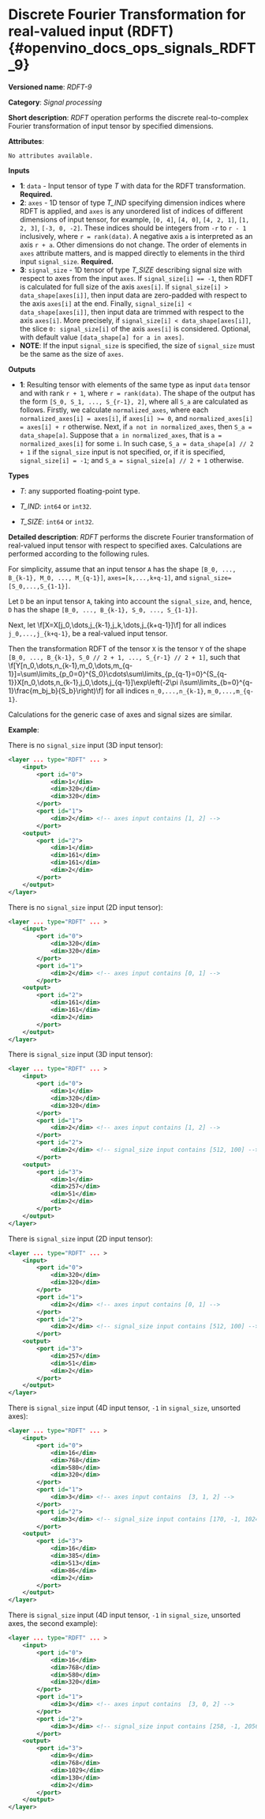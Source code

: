 # Discrete Fourier Transformation for real-valued input (RDFT) {#openvino_docs_ops_signals_RDFT_9}

**Versioned name**: *RDFT-9*

**Category**: *Signal processing*

**Short description**: *RDFT* operation performs the discrete real-to-complex Fourier transformation of input tensor by specified dimensions.

**Attributes**:

    No attributes available.

**Inputs**

*   **1**: `data` - Input tensor of type *T* with data for the RDFT transformation. **Required.**
*   **2**: `axes` - 1D tensor of type *T_IND* specifying dimension indices where RDFT is applied, and `axes` is any unordered list of indices of different dimensions of input tensor, for example, `[0, 4]`, `[4, 0]`, `[4, 2, 1]`, `[1, 2, 3]`, `[-3, 0, -2]`. These indices should be integers from `-r` to `r - 1` inclusively, where `r = rank(data)`. A negative axis `a` is interpreted as an axis `r + a`. Other dimensions do not change. The order of elements in `axes` attribute matters, and is mapped directly to elements in the third input `signal_size`. **Required.**
*   **3**: `signal_size` - 1D tensor of type *T_SIZE* describing signal size with respect to axes from the input `axes`. If `signal_size[i] == -1`, then RDFT is calculated for full size of the axis `axes[i]`. If `signal_size[i] > data_shape[axes[i]]`, then input data are zero-padded with respect to the axis `axes[i]` at the end. Finally, `signal_size[i] < data_shape[axes[i]]`, then input data are trimmed with respect to the axis `axes[i]`. More precisely, if `signal_size[i] < data_shape[axes[i]]`, the slice `0: signal_size[i]` of the axis `axes[i]` is considered. Optional, with default value `[data_shape[a] for a in axes]`.
*   **NOTE**: If the input `signal_size` is specified, the size of `signal_size` must be the same as the size of `axes`.

**Outputs**

*   **1**: Resulting tensor with elements of the same type as input `data` tensor and with rank `r + 1`, where `r = rank(data)`. The shape of the output has the form `[S_0, S_1, ..., S_{r-1}, 2]`, where all `S_a` are calculated as follows. Firstly, we calculate `normalized_axes`, where each `normalized_axes[i] = axes[i]`, if `axes[i] >= 0`, and `normalized_axes[i] = axes[i] + r` otherwise. Next, if `a not in normalized_axes`, then `S_a = data_shape[a]`. Suppose that `a in normalized_axes`, that is `a = normalized_axes[i]` for some `i`. In such case, `S_a = data_shape[a] // 2 + 1` if the `signal_size` input is not specified, or, if it is specified, `signal_size[i] = -1`; and `S_a = signal_size[a] // 2 + 1` otherwise.

**Types**

* *T*: any supported floating-point type.

* *T_IND*: `int64` or `int32`.

* *T_SIZE*: `int64` or `int32`.

**Detailed description**: *RDFT* performs the discrete Fourier transformation of real-valued input tensor with respect to specified axes. Calculations are performed according to the following rules.

For simplicity, assume that an input tensor `A` has the shape `[B_0, ..., B_{k-1}, M_0, ..., M_{q-1}]`, `axes=[k,...,k+q-1]`, and `signal_size=[S_0,...,S_{1-1}]`.

Let `D` be an input tensor `A`, taking into account the `signal_size`, and, hence, `D` has the shape `[B_0, ..., B_{k-1}, S_0, ..., S_{1-1}]`.

Next, let
\f[X=X[j_0,\dots,j_{k-1},j_k,\dots,j_{k+q-1}]\f]
for all indices `j_0,...,j_{k+q-1}`, be a real-valued input tensor.

Then the transformation RDFT of the tensor `X` is the tensor `Y` of the shape `[B_0, ..., B_{k-1}, S_0 // 2 + 1, ..., S_{r-1} // 2 + 1]`, such that
\f[Y[n_0,\dots,n_{k-1},m_0,\dots,m_{q-1}]=\sum\limits_{p_0=0}^{S_0}\cdots\sum\limits_{p_{q-1}=0}^{S_{q-1}}X[n_0,\dots,n_{k-1},j_0,\dots,j_{q-1}]\exp\left(-2\pi i\sum\limits_{b=0}^{q-1}\frac{m_bj_b}{S_b}\right)\f]
for all indices `n_0,...,n_{k-1}`, `m_0,...,m_{q-1}`.

Calculations for the generic case of axes and signal sizes are similar.

**Example**:

There is no `signal_size` input (3D input tensor):
```xml
<layer ... type="RDFT" ... >
    <input>
        <port id="0">
            <dim>1</dim>
            <dim>320</dim>
            <dim>320</dim>
        </port>
        <port id="1">
            <dim>2</dim> <!-- axes input contains [1, 2] -->
        </port>
    <output>
        <port id="2">
            <dim>1</dim>
            <dim>161</dim>
            <dim>161</dim>
            <dim>2</dim>
        </port>
    </output>
</layer>
```

There is no `signal_size` input (2D input tensor):
```xml
<layer ... type="RDFT" ... >
    <input>
        <port id="0">
            <dim>320</dim>
            <dim>320</dim>
        </port>
        <port id="1">
            <dim>2</dim> <!-- axes input contains [0, 1] -->
        </port>
    <output>
        <port id="2">
            <dim>161</dim>
            <dim>161</dim>
            <dim>2</dim>
        </port>
    </output>
</layer>
```


There is `signal_size` input (3D input tensor):
```xml
<layer ... type="RDFT" ... >
    <input>
        <port id="0">
            <dim>1</dim>
            <dim>320</dim>
            <dim>320</dim>
        </port>
        <port id="1">
            <dim>2</dim> <!-- axes input contains [1, 2] -->
        </port>
        <port id="2">
            <dim>2</dim> <!-- signal_size input contains [512, 100] -->
        </port>
    <output>
        <port id="3">
            <dim>1</dim>
            <dim>257</dim>
            <dim>51</dim>
            <dim>2</dim>
        </port>
    </output>
</layer>
```


There is `signal_size` input (2D input tensor):
```xml
<layer ... type="RDFT" ... >
    <input>
        <port id="0">
            <dim>320</dim>
            <dim>320</dim>
        </port>
        <port id="1">
            <dim>2</dim> <!-- axes input contains [0, 1] -->
        </port>
        <port id="2">
            <dim>2</dim> <!-- signal_size input contains [512, 100] -->
        </port>
    <output>
        <port id="3">
            <dim>257</dim>
            <dim>51</dim>
            <dim>2</dim>
        </port>
    </output>
</layer>
```


There is `signal_size` input (4D input tensor, `-1` in `signal_size`, unsorted axes):
```xml
<layer ... type="RDFT" ... >
    <input>
        <port id="0">
            <dim>16</dim>
            <dim>768</dim>
            <dim>580</dim>
            <dim>320</dim>
        </port>
        <port id="1">
            <dim>3</dim> <!-- axes input contains  [3, 1, 2] -->
        </port>
        <port id="2">
            <dim>3</dim> <!-- signal_size input contains [170, -1, 1024] -->
        </port>
    <output>
        <port id="3">
            <dim>16</dim>
            <dim>385</dim>
            <dim>513</dim>
            <dim>86</dim>
            <dim>2</dim>
        </port>
    </output>
</layer>
```


There is `signal_size` input (4D input tensor, `-1` in `signal_size`, unsorted axes, the second example):
```xml
<layer ... type="RDFT" ... >
    <input>
        <port id="0">
            <dim>16</dim>
            <dim>768</dim>
            <dim>580</dim>
            <dim>320</dim>
        </port>
        <port id="1">
            <dim>3</dim> <!-- axes input contains  [3, 0, 2] -->
        </port>
        <port id="2">
            <dim>3</dim> <!-- signal_size input contains [258, -1, 2056] -->
        </port>
    <output>
        <port id="3">
            <dim>9</dim>
            <dim>768</dim>
            <dim>1029</dim>
            <dim>130</dim>
            <dim>2</dim>
        </port>
    </output>
</layer>
```

